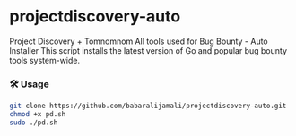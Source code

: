 # projectdiscovery-auto
Project Discovery + Tomnomnom All tools used for Bug Bounty - Auto Installer
This script installs the latest version of Go and popular bug bounty tools system-wide.

### 🛠 Usage

```bash
git clone https://github.com/babaralijamali/projectdiscovery-auto.git
chmod +x pd.sh
sudo ./pd.sh
